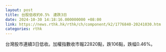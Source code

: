 ```yaml
---
layout: post
title: 台股低收約0.5%　連跌3日
date: 2024-10-30 14:18:16.000000000 +08:00
link: https://news.rthk.hk/rthk/ch/component/k2/1776840-20241030.htm
categories: rthk
---
```


台灣股市連續3日低收。加權指數收市報22820點，跌106點，跌幅0.46%。
